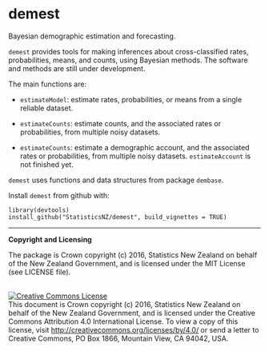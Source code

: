 
# demest

Bayesian demographic estimation and forecasting. 

`demest` provides tools for making inferences about cross-classified rates, probabilities, means, and counts, using Bayesian methods.  The software and methods are still under development.

The main functions are:

* `estimateModel`: estimate rates, probabilities, or means from a single reliable dataset.

* `estimateCounts`: estimate counts, and the associated rates or probabilities, from multiple noisy datasets.

* `estimateCounts`: estimate a demographic account, and the associated rates or probabilities, from multiple noisy datasets.  `estimateAccount` is not finished yet.

`demest` uses functions and data structures from package `dembase`.

Install `demest` from github with:
```{r, echo = FALSE}
library(devtools)
install_github("StatisticsNZ/demest", build_vignettes = TRUE)
```

---
__Copyright and Licensing__

The package is Crown copyright (c) 2016, Statistics New Zealand on behalf of the New Zealand Government, and is licensed under the MIT License (see LICENSE file).

<br /><a rel="license" href="http://creativecommons.org/licenses/by/4.0/"><img alt="Creative Commons License" style="border-width:0" src="https://i.creativecommons.org/l/by/4.0/88x31.png" /></a><br />This document is Crown copyright (c) 2016, Statistics New Zealand on behalf of the New Zealand Government, and is licensed under the Creative Commons Attribution 4.0 International License. To view a copy of this license, visit http://creativecommons.org/licenses/by/4.0/ or send a letter to Creative Commons, PO Box 1866, Mountain View, CA 94042, USA.
